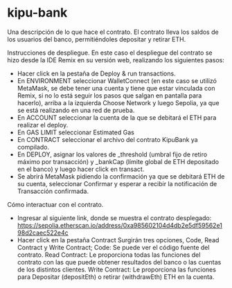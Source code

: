 # kipu-bank
Una descripción de lo que hace el contrato.
El contrato lleva los saldos de los usuarios del banco, permitiéndoles depositar y retirar ETH.

Instrucciones de despliegue.
En este caso el despliegue del contrato se hizo desde la IDE Remix en su versión web, realizando los siguientes pasos:
* Hacer click en la pestaña de Deploy & run transactions.
* En ENVIRONMENT seleccionar WalletConnect (en este caso se utilizó MetaMask, se debe tener una cuenta y tiene que estar vinculada con Remix, si no lo está seguir los pasos que salgan en pantalla para hacerlo), arriba a la izquierda Choose Network y luego Sepolia, ya que se está realizando en una red de prueba.
* En ACCOUNT seleccionar la cuenta de la que se debitará el ETH para realizar el deploy.
* En GAS LIMIT seleccionar Estimated Gas
* En CONTRACT seleccionar el archivo del contrato KipuBank ya compilado.
* En DEPLOY, asignar los valores de _threshold (umbral fijo de retiro máximo por transacción) y _bankCap (límite global de ETH depositado en el banco) y luego hacer click en transact.
* Se abrirá MetaMask pidiendo la confirmación ya que se debitará ETH de su cuenta, seleccionar Confirmar y esperar a recibir la notificación de Transacción confirmada.

Cómo interactuar con el contrato.
* Ingresar al siguiente link, donde se muestra el contrato desplegado: https://sepolia.etherscan.io/address/0xa985602104d4db2e5df59562e198d2caec522e4c
* Hacer click en la pestaña Contract
  Surgirán tres opciones, Code, Read Contract y Write Contract;
  Code: Se puede ver el código fuente del contrato.
  Read Contract: Le proporciona todas las funciones del contrato con las que puede obtener resultados del banco o las cuentas de los distintos clientes.
  Write Contract: Le proporciona las funciones para Depositar (depositEth) o retirar (withdrawEth) ETH en la cuenta.
